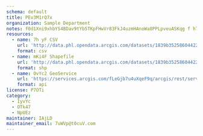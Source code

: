 ```yaml
---
schema: default
title: PEv3M1rQ7x 
organization: Sample Department 
notes: f0d1Xni9xhbYS4BDav9tYb5TKpFHwVr83FkJ4uzmHAnoWa8PPLpveuASKqg f h7DBzemgL263j0CTwU6JycsNxiZR15UGMCENys 
resources:
  - name: 7h yF CSV
    url: 'http://data.phl.opendata.arcgis.com/datasets/1839b35258604422b0b520cbb668df0d_0.csv'
    format: csv
  - name: mKi4F Shapefile
    url: 'http://data.phl.opendata.arcgis.com/datasets/1839b35258604422b0b520cbb668df0d_0.zip'
    format: shp
  - name: OvYc2 GeoService
    url: 'https://services.arcgis.com/fLeGjb7u4uXqeF9q/arcgis/rest/services/Air_Monitoring_Stations/FeatureServer/0/query'
    format: api
license: P7OTi 
category:
  - IyvYc 
  - OTk47 
  - NpUEz 
maintainer: IAjLD  
maintainer_email: 7uWVp@t0cuV.com
---
```

